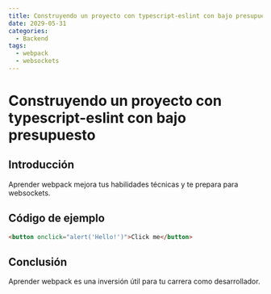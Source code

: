 ```yaml
---
title: Construyendo un proyecto con typescript-eslint con bajo presupuesto
date: 2029-05-31
categories:
  - Backend
tags:
  - webpack
  - websockets
---
```


# Construyendo un proyecto con typescript-eslint con bajo presupuesto

## Introducción

Aprender webpack mejora tus habilidades técnicas y te prepara para websockets.

## Código de ejemplo

```html
<button onclick="alert('Hello!')">Click me</button>
```

## Conclusión

Aprender webpack es una inversión útil para tu carrera como desarrollador.